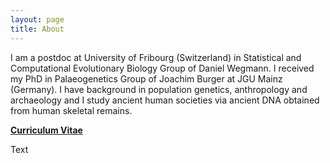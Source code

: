 ```yaml
---
layout: page
title: About
---
```


I am a postdoc at University of Fribourg (Switzerland) in Statistical and Computational Evolutionary Biology Group of Daniel Wegmann. I received my PhD in Palaeogenetics Group of Joachim Burger at JGU Mainz (Germany). I have background in population genetics, anthropology and archaeology and I study ancient human societies via ancient DNA obtained from human skeletal remains.

**[Curriculum Vitae](files/cv.pdf)**

Text
